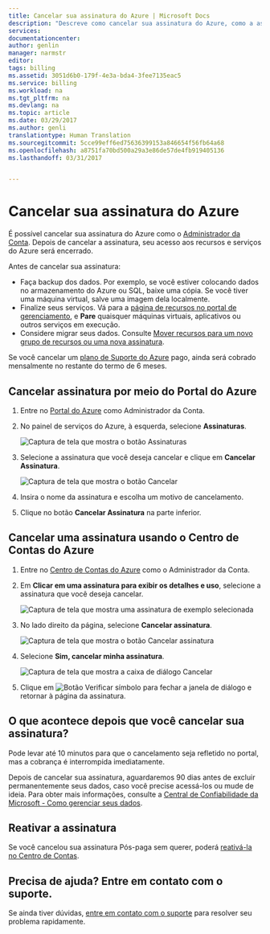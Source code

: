 ```yaml
---
title: Cancelar sua assinatura do Azure | Microsoft Docs
description: "Descreve como cancelar sua assinatura do Azure, como a assinatura de Avaliação Gratuita"
services: 
documentationcenter: 
author: genlin
manager: narmstr
editor: 
tags: billing
ms.assetid: 3051d6b0-179f-4e3a-bda4-3fee7135eac5
ms.service: billing
ms.workload: na
ms.tgt_pltfrm: na
ms.devlang: na
ms.topic: article
ms.date: 03/29/2017
ms.author: genli
translationtype: Human Translation
ms.sourcegitcommit: 5cce99eff6ed75636399153a846654f56fb64a68
ms.openlocfilehash: a8751fa70bd500a29a3e86de57de4fb919405136
ms.lasthandoff: 03/31/2017


---
```

# <a name="cancel-your-subscription-for-azure"></a>Cancelar sua assinatura do Azure
É possível cancelar sua assinatura do Azure como o [Administrador da Conta](billing-subscription-transfer.md#whoisaa). Depois de cancelar a assinatura, seu acesso aos recursos e serviços do Azure será encerrado.

Antes de cancelar sua assinatura:

* Faça backup dos dados. Por exemplo, se você estiver colocando dados no armazenamento do Azure ou SQL, baixe uma cópia. Se você tiver uma máquina virtual, salve uma imagem dela localmente.
* Finalize seus serviços. Vá para a [página de recursos no portal de gerenciamento](https://ms.portal.azure.com/?flight=1#blade/HubsExtension/Resources/resourceType/Microsoft.Resources%2Fresources), e **Pare** quaisquer máquinas virtuais, aplicativos ou outros serviços em execução.
* Considere migrar seus dados. Consulte [Mover recursos para um novo grupo de recursos ou uma nova assinatura](../azure-resource-manager/resource-group-move-resources.md).

Se você cancelar um [plano de Suporte do Azure](https://azure.microsoft.com/support/plans/) pago, ainda será cobrado mensalmente no restante do termo de 6 meses.

## <a name="cancel-subscription-via-the-azure-portal"></a>Cancelar assinatura por meio do Portal do Azure
1. Entre no [Portal do Azure](https://portal.azure.com) como Administrador da Conta.

2. No painel de serviços do Azure, à esquerda, selecione **Assinaturas**.

    ![Captura de tela que mostra o botão Assinaturas](./media/billing-download-azure-invoice-daily-usage-date/submenu.png)

3. Selecione a assinatura que você deseja cancelar e clique em **Cancelar Assinatura**.

    ![Captura de tela que mostra o botão Cancelar](./media/billing-how-to-cancel-azure-subscription/cancel_ibiza.png)
4. Insira o nome da assinatura e escolha um motivo de cancelamento. 
5. Clique no botão **Cancelar Assinatura** na parte inferior.

## <a name="cancel-subscription-by-using-the-azure-account-center"></a>Cancelar uma assinatura usando o Centro de Contas do Azure
1. Entre no [Centro de Contas do Azure](https://account.windowsazure.com/subscriptions) como o Administrador da Conta.
2. Em **Clicar em uma assinatura para exibir os detalhes e uso**, selecione a assinatura que você deseja cancelar.

    ![Captura de tela que mostra uma assinatura de exemplo selecionada](./media/billing-how-to-cancel-azure-subscription/Selectsub.png)
3. No lado direito da página, selecione **Cancelar assinatura**.

    ![Captura de tela que mostra o botão Cancelar assinatura](./media/billing-how-to-cancel-azure-subscription/cancelsub.png)
4. Selecione **Sim, cancelar minha assinatura**.

    ![Captura de tela que mostra a caixa de diálogo Cancelar](./media/billing-how-to-cancel-azure-subscription/cancelbox.png)
5. Clique em  ![Botão Verificar símbolo](./media/billing-how-to-cancel-azure-subscription/checkbutton.png) para fechar a janela de diálogo e retornar à página da assinatura.

## <a name="what-happens-after-you-cancel-your-subscription"></a>O que acontece depois que você cancelar sua assinatura?
Pode levar até 10 minutos para que o cancelamento seja refletido no portal, mas a cobrança é interrompida imediatamente.

Depois de cancelar sua assinatura, aguardaremos 90 dias antes de excluir permanentemente seus dados, caso você precise acessá-los ou mude de ideia. Para obter mais informações, consulte a [Central de Confiabilidade da Microsoft - Como gerenciar seus dados](https://go.microsoft.com/fwLink/p/?LinkID=822930&clcid=0x409).

## <a name="reactivate-subscription"></a>Reativar a assinatura
Se você cancelou sua assinatura Pós-paga sem querer, poderá [reativá-la no Centro de Contas](billing-subscription-become-disable.md).

## <a name="need-help-contact-support"></a>Precisa de ajuda? Entre em contato com o suporte.
Se ainda tiver dúvidas, [entre em contato com o suporte](https://portal.azure.com/?#blade/Microsoft_Azure_Support/HelpAndSupportBlade) para resolver seu problema rapidamente.

